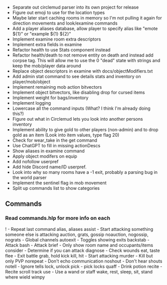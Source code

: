 - Separate out circlemud parser into its own project for release
- Figure out emoji to use for the location types
- Maybe later start caching rooms in memory so I'm not pulling it again for direction movements and look/examine commands
- Add a player aliases database, allow player to specify alias like "emote ${1}" or "example ${1} ${2}"
- Implement examine room extra descriptors
- Implement extra fields in examine
- Refactor health to use Stats component instead
- Refactor health/death to not remove entity on death and instead add corpse tag. This will allow me to use the 0 "dead" state with strings and keep the mob/player data around
- Replace object descriptors in examine with docs/objectModifiers.txt
- Add admin stat command to see details stats and inventory on player/mob/object
- Implement remaining mob action bitvectors
- Implement object bitvectors, like disabling drop for cursed items
- Implement weight for bags/inventory
- Implement logging
- Lowercase all the command inputs (What? I think I'm already doing this?)
- Figure out what in Circlemud lets you look into another persons inventory
- Implement ability to give gold to other players (non-admin) and to drop gold as an item (Look into item values, type flag 20)
- Check for wear_take in the get command
- Use ChatGPT to fill in missing actionDescs
- Show aliases in examine command
- Apply object modifers on equip
- Add nofollow userpref
- Add hide Discord name/ID userpref.
- Look into why so many rooms have a -1 exit, probably a parsing bug in the world parser
- Implement the sentinel flag in mob movement
- Split up commands list to show categories

## Commands

### Read commands.hlp for more info on each

! - Repeat last command
alias, aliases
assist - Start attacking something someone else is attacking
auction, grats, gossip noauction, nogossip, nograts - Global channels
autoexit - Toggles showing exits
backstab - Attack
bash - Attack
brief - Only show room name and occupants/items
consider - Determine if you can attack
diagnose - Check wounds
eat, taste
flee - Exit battle
grab, hold
kick
kill, hit - Start attacking
murder - Kill but only PVP
norepeat - Don't echo communication
noshout - Don't hear shouts
notell - Ignore tells
lock, unlock
pick - pick locks
quaff - Drink potion
recite - Recite scroll
track
use - Use a wand or staff
wake, rest, sleep, sit, stand
where
wield
wimpy
